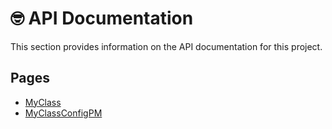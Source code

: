 # 🤓 API Documentation

This section provides information on the API documentation for this project.

## Pages

- [MyClass](./MyClass.md)
- [MyClassConfigPM](./MyClassConfigPM.md)
